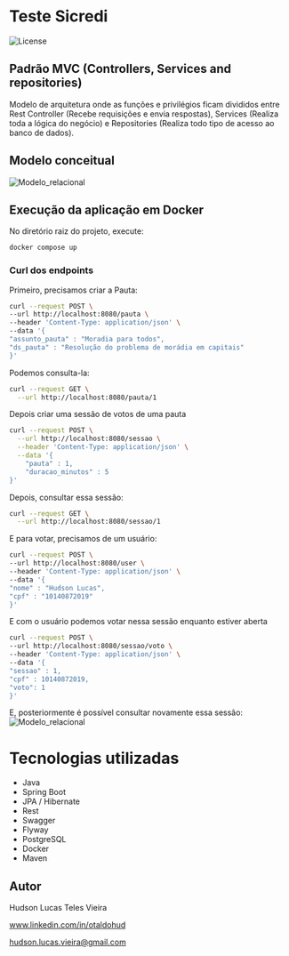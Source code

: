 # Teste Sicredi
![License](https://img.shields.io/github/license/oTalDoHud/ProjetoDashBoardVendas)


## Padrão MVC (Controllers, Services and repositories)
Modelo de arquitetura onde as funções e privilégios ficam divididos entre Rest Controller (Recebe requisições e envia respostas), Services (Realiza toda a lógica do negócio) e Repositories (Realiza todo tipo de acesso ao banco de dados).

## Modelo conceitual

![Modelo_relacional](/home/hudson/projetos/java/teste/assets/modelo_relacional.png)


## Execução da aplicação em Docker
No diretório raiz do projeto, execute:
```bash
docker compose up
```

### Curl dos endpoints
Primeiro, precisamos criar a Pauta:
```bash
curl --request POST \
--url http://localhost:8080/pauta \
--header 'Content-Type: application/json' \
--data '{
"assunto_pauta" : "Moradia para todos",
"ds_pauta" : "Resolução do problema de morádia em capitais"
}'
```

Podemos consulta-la:
```bash
curl --request GET \
  --url http://localhost:8080/pauta/1
```
Depois criar uma sessão de votos de uma pauta
```bash
curl --request POST \
  --url http://localhost:8080/sessao \
  --header 'Content-Type: application/json' \
  --data '{
	"pauta" : 1,
	"duracao_minutos" : 5
}'
```
Depois, consultar essa sessão:
```bash
curl --request GET \
  --url http://localhost:8080/sessao/1
```
E para votar, precisamos de um usuário:
```bash
curl --request POST \
--url http://localhost:8080/user \
--header 'Content-Type: application/json' \
--data '{
"nome" : "Hudson Lucas",
"cpf" : "10140872019"
}'
```
E com o usuário podemos votar nessa sessão enquanto estiver aberta
```bash
curl --request POST \
--url http://localhost:8080/sessao/voto \
--header 'Content-Type: application/json' \
--data '{
"sessao" : 1,
"cpf" : 10140872019,
"voto": 1
}'
```
E, posteriormente é possível consultar novamente essa sessão:
![Modelo_relacional](/home/hudson/projetos/java/teste/assets/retorno_sessao.png)

# Tecnologias utilizadas
- Java
- Spring Boot
- JPA / Hibernate
- Rest
- Swagger
- Flyway
- PostgreSQL
- Docker
- Maven


## Autor
Hudson Lucas Teles Vieira

www.linkedin.com/in/otaldohud

hudson.lucas.vieira@gmail.com

